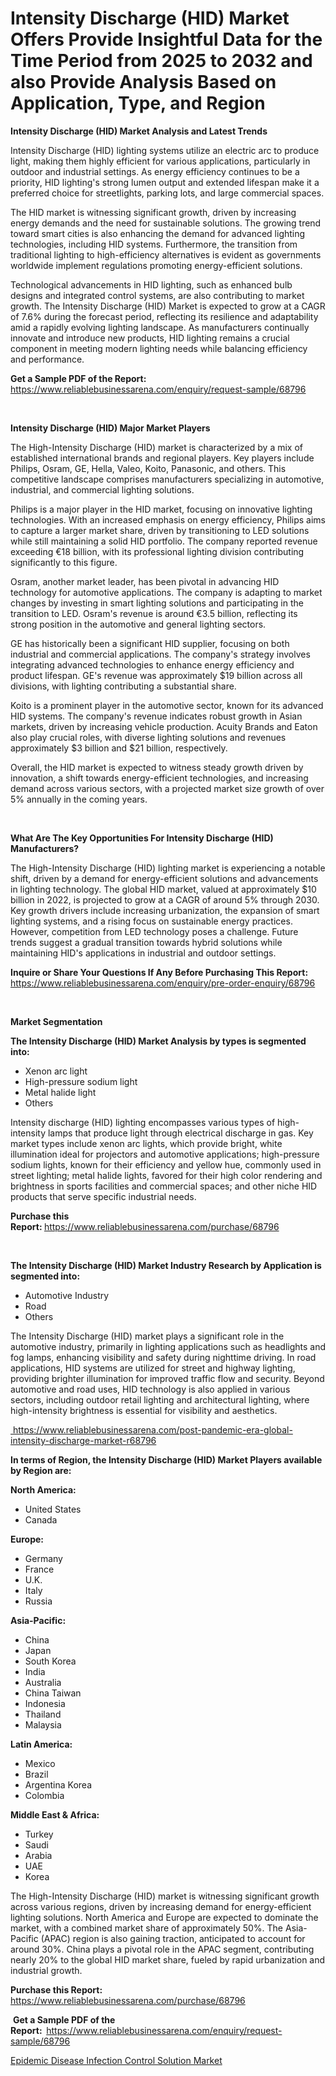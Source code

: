 <p><h1>Intensity Discharge (HID) Market Offers Provide Insightful Data for the Time Period from 2025 to 2032 and also Provide Analysis Based on Application, Type, and Region</h1></p><p><strong>Intensity Discharge (HID) Market Analysis and Latest Trends</strong></p>
<p><p>Intensity Discharge (HID) lighting systems utilize an electric arc to produce light, making them highly efficient for various applications, particularly in outdoor and industrial settings. As energy efficiency continues to be a priority, HID lighting's strong lumen output and extended lifespan make it a preferred choice for streetlights, parking lots, and large commercial spaces.</p><p>The HID market is witnessing significant growth, driven by increasing energy demands and the need for sustainable solutions. The growing trend toward smart cities is also enhancing the demand for advanced lighting technologies, including HID systems. Furthermore, the transition from traditional lighting to high-efficiency alternatives is evident as governments worldwide implement regulations promoting energy-efficient solutions.</p><p>Technological advancements in HID lighting, such as enhanced bulb designs and integrated control systems, are also contributing to market growth. The Intensity Discharge (HID) Market is expected to grow at a CAGR of 7.6% during the forecast period, reflecting its resilience and adaptability amid a rapidly evolving lighting landscape. As manufacturers continually innovate and introduce new products, HID lighting remains a crucial component in meeting modern lighting needs while balancing efficiency and performance.</p></p>
<p><strong>Get a Sample PDF of the Report:&nbsp;</strong> <a href="https://www.reliablebusinessarena.com/enquiry/request-sample/68796?utm_campaign=2531&utm_medium=2&utm_source=Github&utm_content=ia&utm_term=30032025&utm_id=intensity-discharge-hid">https://www.reliablebusinessarena.com/enquiry/request-sample/68796</a></p>
<p>&nbsp;</p>
<p><strong>Intensity Discharge (HID) Major Market Players</strong></p>
<p><p>The High-Intensity Discharge (HID) market is characterized by a mix of established international brands and regional players. Key players include Philips, Osram, GE, Hella, Valeo, Koito, Panasonic, and others. This competitive landscape comprises manufacturers specializing in automotive, industrial, and commercial lighting solutions.</p><p>Philips is a major player in the HID market, focusing on innovative lighting technologies. With an increased emphasis on energy efficiency, Philips aims to capture a larger market share, driven by transitioning to LED solutions while still maintaining a solid HID portfolio. The company reported revenue exceeding €18 billion, with its professional lighting division contributing significantly to this figure.</p><p>Osram, another market leader, has been pivotal in advancing HID technology for automotive applications. The company is adapting to market changes by investing in smart lighting solutions and participating in the transition to LED. Osram's revenue is around €3.5 billion, reflecting its strong position in the automotive and general lighting sectors.</p><p>GE has historically been a significant HID supplier, focusing on both industrial and commercial applications. The company's strategy involves integrating advanced technologies to enhance energy efficiency and product lifespan. GE's revenue was approximately $19 billion across all divisions, with lighting contributing a substantial share.</p><p>Koito is a prominent player in the automotive sector, known for its advanced HID systems. The company's revenue indicates robust growth in Asian markets, driven by increasing vehicle production. Acuity Brands and Eaton also play crucial roles, with diverse lighting solutions and revenues approximately $3 billion and $21 billion, respectively.</p><p>Overall, the HID market is expected to witness steady growth driven by innovation, a shift towards energy-efficient technologies, and increasing demand across various sectors, with a projected market size growth of over 5% annually in the coming years.</p></p>
<p>&nbsp;</p>
<p><strong>What Are The Key Opportunities For Intensity Discharge (HID) Manufacturers?</strong></p>
<p><p>The High-Intensity Discharge (HID) lighting market is experiencing a notable shift, driven by a demand for energy-efficient solutions and advancements in lighting technology. The global HID market, valued at approximately $10 billion in 2022, is projected to grow at a CAGR of around 5% through 2030. Key growth drivers include increasing urbanization, the expansion of smart lighting systems, and a rising focus on sustainable energy practices. However, competition from LED technology poses a challenge. Future trends suggest a gradual transition towards hybrid solutions while maintaining HID's applications in industrial and outdoor settings.</p></p>
<p><strong>Inquire or Share Your Questions If Any Before Purchasing This Report:</strong> <a href="https://www.reliablebusinessarena.com/enquiry/pre-order-enquiry/68796?utm_campaign=2531&utm_medium=2&utm_source=Github&utm_content=ia&utm_term=30032025&utm_id=intensity-discharge-hid">https://www.reliablebusinessarena.com/enquiry/pre-order-enquiry/68796</a></p>
<p>&nbsp;</p>
<p><strong>Market Segmentation</strong></p>
<p><strong>The Intensity Discharge (HID) Market Analysis by types is segmented into:</strong></p>
<p><ul><li>Xenon arc light</li><li>High-pressure sodium light</li><li>Metal halide light</li><li>Others</li></ul></p>
<p><p>Intensity discharge (HID) lighting encompasses various types of high-intensity lamps that produce light through electrical discharge in gas. Key market types include xenon arc lights, which provide bright, white illumination ideal for projectors and automotive applications; high-pressure sodium lights, known for their efficiency and yellow hue, commonly used in street lighting; metal halide lights, favored for their high color rendering and brightness in sports facilities and commercial spaces; and other niche HID products that serve specific industrial needs.</p></p>
<p><strong>Purchase this Report:&nbsp;</strong><a href="https://www.reliablebusinessarena.com/purchase/68796?utm_campaign=2531&utm_medium=2&utm_source=Github&utm_content=ia&utm_term=30032025&utm_id=intensity-discharge-hid">https://www.reliablebusinessarena.com/purchase/68796</a></p>
<p>&nbsp;</p>
<p><strong>The Intensity Discharge (HID) Market Industry Research by Application is segmented into:</strong></p>
<p><ul><li>Automotive Industry</li><li>Road</li><li>Others</li></ul></p>
<p><p>The Intensity Discharge (HID) market plays a significant role in the automotive industry, primarily in lighting applications such as headlights and fog lamps, enhancing visibility and safety during nighttime driving. In road applications, HID systems are utilized for street and highway lighting, providing brighter illumination for improved traffic flow and security. Beyond automotive and road uses, HID technology is also applied in various sectors, including outdoor retail lighting and architectural lighting, where high-intensity brightness is essential for visibility and aesthetics.</p></p>
<p><a href="https://www.reliablebusinessarena.com/post-pandemic-era-global-intensity-discharge-market-r68796?utm_campaign=2531&utm_medium=2&utm_source=Github&utm_content=ia&utm_term=30032025&utm_id=intensity-discharge-hid">&nbsp;https://www.reliablebusinessarena.com/post-pandemic-era-global-intensity-discharge-market-r68796</a></p>
<p><strong>In terms of Region, the Intensity Discharge (HID) Market Players available by Region are:</strong></p>
<p>
    <p> <strong> North America: </strong>
        <ul>
            <li>United States</li>
            <li>Canada</li>
        </ul>
        </p> 
    <p> <strong> Europe: </strong>
        <ul>
            <li>Germany</li>
            <li>France</li>
            <li>U.K.</li>
            <li>Italy</li>
            <li>Russia</li>
        </ul>
        </p> 
    <p> <strong> Asia-Pacific: </strong>
        <ul>
            <li>China</li>
            <li>Japan</li>
            <li>South Korea</li>
            <li>India</li>
            <li>Australia</li>
            <li>China Taiwan</li>
            <li>Indonesia</li>
            <li>Thailand</li>
            <li>Malaysia</li>
        </ul>
        </p> 
    <p> <strong> Latin America: </strong>
        <ul>
            <li>Mexico</li>
            <li>Brazil</li>
            <li>Argentina Korea</li>
            <li>Colombia</li>
        </ul>
        </p> 
    <p> <strong> Middle East & Africa: </strong>
        <ul>
            <li>Turkey</li>
            <li>Saudi</li>
            <li>Arabia</li>
            <li>UAE</li>
            <li>Korea</li>
        </ul>
    </p>
    </p>
<p><p>The High-Intensity Discharge (HID) market is witnessing significant growth across various regions, driven by increasing demand for energy-efficient lighting solutions. North America and Europe are expected to dominate the market, with a combined market share of approximately 50%. The Asia-Pacific (APAC) region is also gaining traction, anticipated to account for around 30%. China plays a pivotal role in the APAC segment, contributing nearly 20% to the global HID market share, fueled by rapid urbanization and industrial growth.</p></p>
<p><strong>Purchase this Report: </strong><a href="https://www.reliablebusinessarena.com/purchase/68796?utm_campaign=2531&utm_medium=2&utm_source=Github&utm_content=ia&utm_term=30032025&utm_id=intensity-discharge-hid">https://www.reliablebusinessarena.com/purchase/68796</a></p>
<p>&nbsp;<strong>Get a Sample PDF of the Report:&nbsp;&nbsp;</strong><a href="https://www.reliablebusinessarena.com/enquiry/request-sample/68796?utm_campaign=2531&utm_medium=2&utm_source=Github&utm_content=ia&utm_term=30032025&utm_id=intensity-discharge-hid">https://www.reliablebusinessarena.com/enquiry/request-sample/68796</a></p>
<p><strong></strong></p>
<p><p><a href="https://github.com/vjorelaclliv/Market-Research-Report-List-1/blob/main/epidemic-disease-infection-control-solution-market.md?utm_campaign=2531&utm_medium=2&utm_source=Github&utm_content=ia&utm_term=30032025&utm_id=intensity-discharge-hid">Epidemic Disease Infection Control Solution Market</a></p></p>